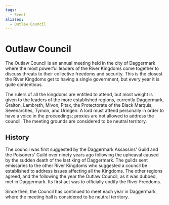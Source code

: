 ```yaml
---
tags:
  - Event
aliases:
  - Outlaw Council
---
```

# Outlaw Council
The Outlaw Council is an annual meeting held in the city of Daggermark where the most powerful leaders of the River Kingdoms come together to discuss threats to their collective freedoms and security. This is the closest the River Kingdoms get to having a single government, but every year it is quite contentious.

The rulers of all the kingdoms are entitled to attend, but most weight is given to the leaders of the more established regions, currently Daggermark, Gralton, Lambreth, Mivon, Pitax, the Protectorate of the Black Marquis, Sevenarches, Tymon, and Uringen. A lord must attend personally in order to have a voice in the proceedings; proxies are not allowed to address the council. The meeting grounds are considered to be neutral territory.
## History
The council was first suggested by the Daggermark Assassins' Guild and the Poisoners' Guild over ninety years ago following the upheaval caused by the sudden death of the last king of Daggermark. The guilds sent emissaries to the other River Kingdoms who suggested a council be established to address issues affecting all the Kingdoms. The other regions agreed, and the following the year the Outlaw Council, as it was dubbed, met in Daggermark. Its first act was to officially codify the River Freedoms.

Since then, the Council has continued to meet each year in Daggermark, where the meeting hall is considered to be neutral territory.